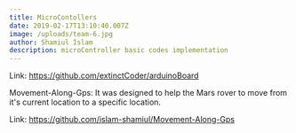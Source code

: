 ```yaml
---
title: MicroContollers
date: 2019-02-17T13:10:40.007Z
image: /uploads/team-6.jpg
author: Shamiul Islam
description: microController basic codes implementation
---
```


  Link: <https://github.com/extinctCoder/arduinoBoard>


  Movement-Along-Gps: It was designed to help the Mars rover to move from it's
  current location to a specific location.


  Link: <https://github.com/islam-shamiul/Movement-Along-Gps>

